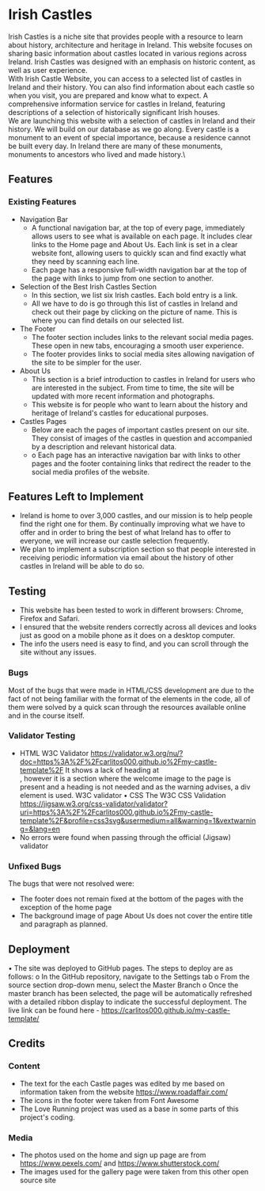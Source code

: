 # Irish Castles

Irish Castles is a niche site that provides people with a resource to learn about history, architecture and heritage in Ireland. This website focuses on sharing basic information about castles located in various regions across Ireland. Irish Castles was designed with an emphasis on historic content, as well as user experience.\
With Irish Castle Website, you can access to a selected list of castles in Ireland and their history. You can also find information about each castle so when you visit, you are prepared and know what to expect. A comprehensive information service for castles in Ireland, featuring descriptions of a selection of historically significant Irish houses.\
We are launching this website with a selection of castles in Ireland and their history. We will build on our database as we go along. Every castle is a monument to an event of special importance, because a residence cannot be built every day. In Ireland there are many of these monuments, monuments to ancestors who lived and made history.\

## Features
### Existing Features
+ Navigation Bar
   - A functional navigation bar, at the top of every page, immediately allows users to see what is available on each page. It includes clear links to the Home page and About Us. Each link is set in a clear website font, allowing users to quickly scan and find exactly what they need by scanning each line.
   - Each page has a responsive full-width navigation bar at the top of the page with links to jump from one section to another.
+ Selection of the Best Irish Castles Section
  - In this section, we list six Irish castles. Each bold entry is a link.
  - All we have to do is go through this list of castles in Ireland and check out their page by clicking on the picture of name. This is where you can find details on our selected list. 
+ The Footer
  - The footer section includes links to the relevant social media pages. These open in new tabs, encouraging a smooth user experience.
  - The footer provides links to social media sites allowing navigation of the site to be simpler for the user.
+ About Us
  - This section is a brief introduction to castles in Ireland for users who are interested in the subject. From time to time, the site will be updated with more recent information and photographs.
  - This website is for people who want to learn about the history and heritage of Ireland's castles for educational purposes.
+ Castles Pages
  - Below are each the pages of important castles present on our site. They consist of images of the castles in question and accompanied by a description and relevant historical data.
  - o	Each page has an interactive navigation bar with links to other pages and the footer containing links that redirect the reader to the social media profiles of the website.

## Features Left to Implement
  - Ireland is home to over 3,000 castles, and our mission is to help people find the right one for them. By continually improving what we have to offer and in order to bring the best of what Ireland has to offer to everyone, we will increase our castle selection frequently. 
  - We plan to implement a subscription section so that people interested in receiving periodic information via email about the history of other castles in Ireland will be able to do so.

## Testing
  -	This website has been tested to work in different browsers: Chrome, Firefox and Safari.
  -	I ensured that the website renders correctly across all devices and looks just as good on a mobile phone as it does on a desktop computer.
  -	The info the users need is easy to find, and you can scroll through the site without any issues.

### Bugs
 Most of the bugs that were made in HTML/CSS development are due to the fact of not being familiar with the format of the elements in the code, all of them were solved by a quick scan through the resources available online and in the course itself.
### Validator Testing
  -	HTML W3C Validator https://validator.w3.org/nu/?doc=https%3A%2F%2Fcarlitos000.github.io%2Fmy-castle-template%2F
  	It shows a lack of heading at <section id="main-outer">, however it is a section where the welcome image to the page is present and a heading is not needed and as the warning advises, a div element is used. W3C validator
•	CSS The W3C CSS Validation https://jigsaw.w3.org/css-validator/validator?uri=https%3A%2F%2Fcarlitos000.github.io%2Fmy-castle-template%2F&profile=css3svg&usermedium=all&warning=1&vextwarning=&lang=en
  - No errors were found when passing through the official (Jigsaw) validator
### Unfixed Bugs
 The bugs that were not resolved were:
  -	The footer does not remain fixed at the bottom of the pages with the exception of the home page
  -	The background image of page About Us does not cover the entire title and paragraph as planned.

## Deployment
•	The site was deployed to GitHub pages. The steps to deploy are as follows:
o	In the GitHub repository, navigate to the Settings tab
o	From the source section drop-down menu, select the Master Branch
o	Once the master branch has been selected, the page will be automatically refreshed with a detailed ribbon display to indicate the successful deployment.
The live link can be found here - https://carlitos000.github.io/my-castle-template/
## Credits
 ### Content
  -	The text for the each Castle pages was edited by me based on information taken from the website https://www.roadaffair.com/
  -	The icons in the footer were taken from Font Awesome
  -	The Love Running project was used as a base in some parts of this project's coding.
### Media
  -	The photos used on the home and sign up page are from https://www.pexels.com/  and https://www.shutterstock.com/
  -	The images used for the gallery page were taken from this other open source site

